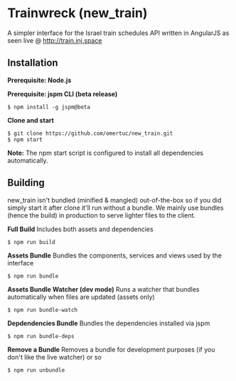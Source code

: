 # Trainwreck (new_train)
A simpler interface for the Israel train schedules API written in AngularJS as seen live @ http://train.inj.space

## Installation
**Prerequisite: Node.js**

**Prerequisite: jspm CLI (beta release)**
```
$ npm install -g jspm@beta
```
**Clone and start**
```
$ git clone https://github.com/omertuc/new_train.git
$ npm start
```
**Note:** The npm start script is configured to install all dependencies automatically.

## Building
new_train isn't bundled (minified & mangled) out-of-the-box so if you did simply start it after clone it'll run without a bundle. We mainly use bundles (hence the build) in production to serve lighter files to the client.

**Full Build**
Includes both assets and dependencies
```
$ npm run build
```
**Assets Bundle**
Bundles the components, services and views used by the interface
```
$ npm run bundle
```
**Assets Bundle Watcher (dev mode)**
Runs a watcher that bundles automatically when files are updated (assets only)
```
$ npm run bundle-watch
```
**Depdendencies Bundle**
Bundles the dependencies installed via jspm
```
$ npm run bundle-deps
```
**Remove a Bundle**
Removes a bundle for development purposes (if you don't like the live watcher) or so
```
$ npm run unbundle
```
